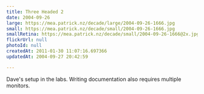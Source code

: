 ```yaml
---
title: Three Headed 2
date: 2004-09-26
large: https://mea.patrick.nz/decade/large/2004-09-26-1666.jpg
small: https://mea.patrick.nz/decade/small/2004-09-26-1666.jpg
smallRetina: https://mea.patrick.nz/decade/small/2004-09-26-1666@2x.jpg
flickrUrl: null
photoId: null
createdAt: 2011-01-30 11:07:16.697366
updatedAt: 2004-09-27 20:42:59

---
```

Dave's setup in the labs. Writing documentation also requires multiple monitors.
